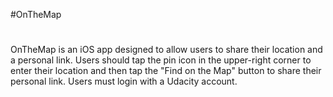 #OnTheMap
#
OnTheMap is an iOS app designed to allow users to share their location and a personal link. Users should tap the pin icon in the upper-right corner to enter their location and then tap the "Find on the Map" button to share their personal link. Users must login with a Udacity account.